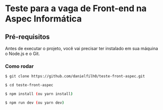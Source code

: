 # Teste para a vaga de Front-end na Aspec Informática

## Pré-requisitos

Antes de executar o projeto, você vai precisar ter instalado em sua máquina o Node.js e o Git.

### Como rodar

```bash
$ git clone https://github.com/danielfilh0/teste-front-aspec.git 

$ cd teste-front-aspec

$ npm install (ou yarn install)

$ npm run dev (ou yarn dev)